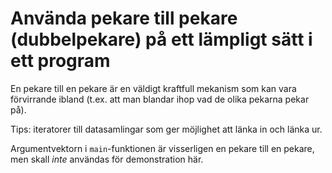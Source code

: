 # Använda pekare till pekare (dubbelpekare) på ett lämpligt sätt i ett program

En pekare till en pekare är en väldigt kraftfull mekanism som kan vara förvirrande ibland (t.ex. att man blandar ihop vad de olika pekarna pekar på).

Tips: iteratorer till datasamlingar som ger möjlighet att länka in och länka ur.

Argumentvektorn i <code>main</code>-funktionen är visserligen en pekare till en pekare, men skall *inte* användas för demonstration här.


